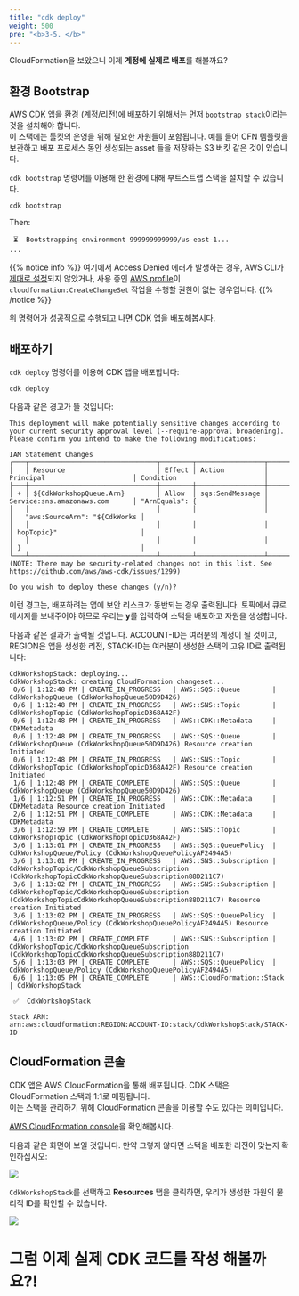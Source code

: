 ```yaml
---
title: "cdk deploy"
weight: 500
pre: "<b>3-5. </b>"
---
```




CloudFormation을 보았으니 이제 **계정에 실제로 배포**를 해볼까요?

## 환경 Bootstrap

AWS CDK 앱을 환경 (계정/리전)에 배포하기 위해서는 먼저 `bootstrap stack`이라는 것을 설치해야 합니다.  
이 스택에는 툴킷의 운영을 위해 필요한 자원들이 포함됩니다. 예를 들어 CFN 템플릿을 보관하고 배포 프로세스 동안 생성되는 asset 들을 저장하는 S3 버킷 같은 것이 있습니다.

`cdk bootstrap` 명령어를 이용해 한 환경에 대해 부트스트랩 스택을 설치할 수 있습니다.


```
cdk bootstrap
```

Then:

```
 ⏳  Bootstrapping environment 999999999999/us-east-1...
...
```

{{% notice info %}} 
여기에서 Access Denied 에러가 발생하는 경우, AWS CLI가 [제대로 설정](/ko/15-prerequisites/200-account.html)되지 않았거나, 사용 중인 [AWS profile](https://docs.aws.amazon.com/cli/latest/userguide/cli-configure-profiles.html)이 `cloudformation:CreateChangeSet` 작업을 수행할 권한이 없는 경우입니다. {{% /notice %}}

위 명령어가 성공적으로 수행되고 나면 CDK 앱을 배포해봅시다.


## 배포하기

`cdk deploy` 명령어를 이용해 CDK 앱을 배포합니다:

```
cdk deploy
```

다음과 같은 경고가 뜰 것입니다:

```text
This deployment will make potentially sensitive changes according to your current security approval level (--require-approval broadening).
Please confirm you intend to make the following modifications:

IAM Statement Changes
┌───┬────────────────────────────────┬────────┬─────────────────┬────────────────────────────────┬────────────────────────────────┐
│   │ Resource                       │ Effect │ Action          │ Principal                      │ Condition                      │
├───┼────────────────────────────────┼────────┼─────────────────┼────────────────────────────────┼────────────────────────────────┤
│ + │ ${CdkWorkshopQueue.Arn}        │ Allow  │ sqs:SendMessage │ Service:sns.amazonaws.com      │ "ArnEquals": {                 │
│   │                                │        │                 │                                │   "aws:SourceArn": "${CdkWorks │
│   │                                │        │                 │                                │ hopTopic}"                     │
│   │                                │        │                 │                                │ }                              │
└───┴────────────────────────────────┴────────┴─────────────────┴────────────────────────────────┴────────────────────────────────┘
(NOTE: There may be security-related changes not in this list. See https://github.com/aws/aws-cdk/issues/1299)

Do you wish to deploy these changes (y/n)?
```

이런 경고는, 배포하려는 앱에 보안 리스크가 동반되는 경우 출력됩니다.
토픽에서 큐로 메시지를 보내주어야 하므로 우리는 **y**를 입력하여 스택을 배포하고 자원을 생성합니다.


다음과 같은 결과가 출력될 것입니다. ACCOUNT-ID는 여러분의 계정이 될 것이고, REGION은 앱을 생성한 리전, STACK-ID는 여러분이 생성한 스택의 고유 ID로 출력됩니다:

```
CdkWorkshopStack: deploying...
CdkWorkshopStack: creating CloudFormation changeset...
 0/6 | 1:12:48 PM | CREATE_IN_PROGRESS   | AWS::SQS::Queue        | CdkWorkshopQueue (CdkWorkshopQueue50D9D426)
 0/6 | 1:12:48 PM | CREATE_IN_PROGRESS   | AWS::SNS::Topic        | CdkWorkshopTopic (CdkWorkshopTopicD368A42F)
 0/6 | 1:12:48 PM | CREATE_IN_PROGRESS   | AWS::CDK::Metadata     | CDKMetadata
 0/6 | 1:12:48 PM | CREATE_IN_PROGRESS   | AWS::SQS::Queue        | CdkWorkshopQueue (CdkWorkshopQueue50D9D426) Resource creation Initiated
 0/6 | 1:12:48 PM | CREATE_IN_PROGRESS   | AWS::SNS::Topic        | CdkWorkshopTopic (CdkWorkshopTopicD368A42F) Resource creation Initiated
 1/6 | 1:12:48 PM | CREATE_COMPLETE      | AWS::SQS::Queue        | CdkWorkshopQueue (CdkWorkshopQueue50D9D426)
 1/6 | 1:12:51 PM | CREATE_IN_PROGRESS   | AWS::CDK::Metadata     | CDKMetadata Resource creation Initiated
 2/6 | 1:12:51 PM | CREATE_COMPLETE      | AWS::CDK::Metadata     | CDKMetadata
 3/6 | 1:12:59 PM | CREATE_COMPLETE      | AWS::SNS::Topic        | CdkWorkshopTopic (CdkWorkshopTopicD368A42F)
 3/6 | 1:13:01 PM | CREATE_IN_PROGRESS   | AWS::SQS::QueuePolicy  | CdkWorkshopQueue/Policy (CdkWorkshopQueuePolicyAF2494A5)
 3/6 | 1:13:01 PM | CREATE_IN_PROGRESS   | AWS::SNS::Subscription | CdkWorkshopTopic/CdkWorkshopQueueSubscription (CdkWorkshopTopicCdkWorkshopQueueSubscription88D211C7)
 3/6 | 1:13:02 PM | CREATE_IN_PROGRESS   | AWS::SNS::Subscription | CdkWorkshopTopic/CdkWorkshopQueueSubscription (CdkWorkshopTopicCdkWorkshopQueueSubscription88D211C7) Resource creation Initiated
 3/6 | 1:13:02 PM | CREATE_IN_PROGRESS   | AWS::SQS::QueuePolicy  | CdkWorkshopQueue/Policy (CdkWorkshopQueuePolicyAF2494A5) Resource creation Initiated
 4/6 | 1:13:02 PM | CREATE_COMPLETE      | AWS::SNS::Subscription | CdkWorkshopTopic/CdkWorkshopQueueSubscription (CdkWorkshopTopicCdkWorkshopQueueSubscription88D211C7)
 5/6 | 1:13:03 PM | CREATE_COMPLETE      | AWS::SQS::QueuePolicy  | CdkWorkshopQueue/Policy (CdkWorkshopQueuePolicyAF2494A5)
 6/6 | 1:13:05 PM | CREATE_COMPLETE      | AWS::CloudFormation::Stack | CdkWorkshopStack

 ✅  CdkWorkshopStack

Stack ARN:
arn:aws:cloudformation:REGION:ACCOUNT-ID:stack/CdkWorkshopStack/STACK-ID
```

## CloudFormation 콘솔

CDK 앱은 AWS CloudFormation을 통해 배포됩니다. CDK 스택은 CloudFormation 스택과 1:1로 매핑됩니다.  
이는 스택을 관리하기 위해 CloudFormation 콘솔을 이용할 수도 있다는 의미입니다.

[AWS CloudFormation
console](https://console.aws.amazon.com/cloudformation/home)을 확인해봅시다.

다음과 같은 화면이 보일 것입니다. 만약 그렇지 않다면 스택을 배포한 리전이 맞는지 확인하십시오:

![](/images/15-cdk/cfn1.png)

`CdkWorkshopStack`를 선택하고 __Resources__ 탭을 클릭하면, 우리가 생성한 자원의 물리적 ID를 확인할 수 있습니다.


![](/images/15-cdk/cfn2.png)

# 그럼 이제 실제 CDK 코드를 작성 해볼까요?!
